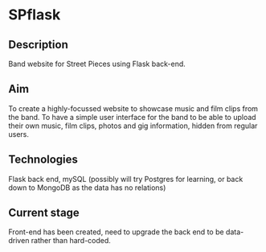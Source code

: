 # SPflask

## Description ##
Band website for Street Pieces using Flask back-end.

## Aim ##
To create a highly-focussed website to showcase music and film clips from the band.
To have a simple user interface for the band to be able to upload their own music, film clips, photos and gig information, hidden from regular users.

## Technologies ##
Flask back end, mySQL (possibly will try Postgres for learning, or back down to MongoDB as the data has no relations)

## Current stage ##
Front-end has been created, need to upgrade the back end to be data-driven rather than hard-coded.

